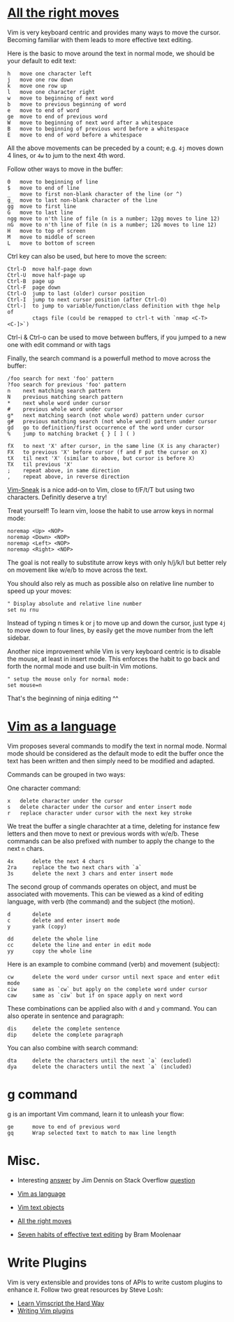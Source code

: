 # [All the right moves](https://vim.fandom.com/wiki/All_the_right_moves)

Vim is very keyboard centric and provides many ways to move the cursor.
Becoming familiar with them leads to more effective text editing.

Here is the basic to move around the text in normal mode, we should be your
default to edit text:

    h   move one character left
    j   move one row down
    k   move one row up
    l   move one character right
    w   move to beginning of next word
    b   move to previous beginning of word
    e   move to end of word
    ge  move to end of previous word
    W   move to beginning of next word after a whitespace
    B   move to beginning of previous word before a whitespace
    E   move to end of word before a whitespace

All the above movements can be preceded by a count; e.g. `4j` moves down 4
lines, or `4w` to jum to the next 4th word.

Follow other ways to move in the buffer:

    0   move to beginning of line
    $   move to end of line
    _   move to first non-blank character of the line (or ^)
    g_  move to last non-blank character of the line
    gg  move to first line
    G   move to last line
    ngg move to n'th line of file (n is a number; 12gg moves to line 12)
    nG  move to n'th line of file (n is a number; 12G moves to line 12)
    H   move to top of screen
    M   move to middle of screen
    L   move to bottom of screen

Ctrl key can also be used, but here to move the screen:

    Ctrl-D  move half-page down
    Ctrl-U  move half-page up
    Ctrl-B  page up
    Ctrl-F  page down
    Ctrl-O  jump to last (older) cursor position
    Ctrl-I  jump to next cursor position (after Ctrl-O)
    Ctrl-]  to jump to variable/function/class definition with thge help of
            ctags file (could be remapped to ctrl-t with `nmap <C-T> <C-]>`)

Ctrl-i & Ctrl-o can be used to move between buffers, if you jumped to a new
one with edit command or with tags

Finally, the search command is a powerfull method to move across the buffer:

    /foo search for next 'foo' pattern
    ?foo search for previous 'foo' pattern
    n    next matching search pattern
    N    previous matching search pattern
    *    next whole word under cursor
    #    previous whole word under cursor
    g*   next matching search (not whole word) pattern under cursor
    g#   previous matching search (not whole word) pattern under cursor
    gd   go to definition/first occurrence of the word under cursor
    %    jump to matching bracket { } [ ] ( )

    fX   to next 'X' after cursor, in the same line (X is any character)
    FX   to previous 'X' before cursor (f and F put the cursor on X)
    tX   til next 'X' (similar to above, but cursor is before X)
    TX   til previous 'X'
    ;    repeat above, in same direction
    ,    repeat above, in reverse direction

[Vim-Sneak](https://github.com/justinmk/vim-sneak) is a nice add-on to Vim,
close to f/F/t/T but using two characters. Definitly deserve a try!

Treat yourself! To learn vim, loose the habit to use arrow keys in normal mode:

```vim
noremap <Up> <NOP>
noremap <Down> <NOP>
noremap <Left> <NOP>
noremap <Right> <NOP>
```

The goal is not really to substitute arrow keys with only h/j/k/l but better
rely on movement like w/e/b to move across the text.

You should also rely as much as possible also on relative line number to speed
up your moves:

```vim
" Display absolute and relative line number
set nu rnu
```

Instead of typing n times k or j to move up and down the cursor, just
type `4j` to move down to four lines, by easily get the move number from the
left sidebar.

Another nice improvement while Vim is very keyboard centric is to disable the
mouse, at least in insert mode. This enforces the habit to go back and forth
the normal mode and use built-in Vim motions.


```vim
" setup the mouse only for normal mode:
set mouse=n
```

That's the beginning of ninja editing ^^


# [Vim as a language](https://benmccormick.org/2014/07/02/learning-vim-in-2014-vim-as-language)

Vim proposes several commands to modify the text in normal mode. Normal mode
should be considered as the default mode to edit the buffer once the text has
been written and then simply need to be modified and adapted.

Commands can be grouped in two ways:

One character command:

    x   delete character under the cursor
    s   delete character under the cursor and enter insert mode
    r   replace character under cursor with the next key stroke

We treat the buffer a single charachter at a time, deleting for instance few
letters and then move to next or previous words with w/e/b. These commands
can be also prefixed with number to apply the change to the next `n` chars.

    4x      delete the next 4 chars
    2ra     replace the two next chars with `a`
    3s      delete the next 3 chars and enter insert mode

The second group of commands operates on object, and must be associated with
movements. This can be viewed as a kind of editing language, with verb
(the command) and the subject (the motion).

    d       delete
    c       delete and enter insert mode
    y       yank (copy)

    dd      delete the whole line
    cc      delete the line and enter in edit mode
    yy      copy the whole line

Here is an example to combine command (verb) and movement (subject):

    cw      delete the word under cursor until next space and enter edit mode
    ciw     same as `cw` but apply on the complete word under cursor
    caw     same as `ciw` but if on space apply on next word

These combinations can be applied also with `d` and `y` command. You can also
operate in sentence and paragraph:

    dis     delete the complete sentence
    dip     delete the complete paragraph

You can also combine with search command:

    dta     delete the characters until the next `a` (excluded)
    dya     delete the characters until the next `a` (included)


# g command

g is an important Vim command, learn it to unleash your flow:

    ge      move to end of previous word
    gq      Wrap selected text to match to max line length


# Misc.

- Interesting
[answer](https://gist.github.com/dpretet/7ab642f06dfbcdd9972cf94be9ea0033)
by Jim Dennis on Stack Overflow
[question](http://stackoverflow.com/questions/1218390/what-is-your-most-productive-shortcut-with-vim/1220118#1220118)

- [Vim as language](https://benmccormick.org/2014/07/02/learning-vim-in-2014-vim-as-language)

- [Vim text objects](https://blog.carbonfive.com/vim-text-objects-the-definitive-guide/)

- [All the right moves](https://vim.fandom.com/wiki/All_the_right_moves)

- [Seven habits of effective text editing](https://www.moolenaar.net/habits.html) by Bram Moolenaar

# Write Plugins

Vim is very extensible and provides tons of APIs to write custom plugins to
enhance it. Follow two great resources by Steve Losh:

- [Learn Vimscript the Hard Way](https://learnvimscriptthehardway.stevelosh.com)
- [Writing Vim plugins](https://stevelosh.com/blog/2011/09/writing-vim-plugins/)
